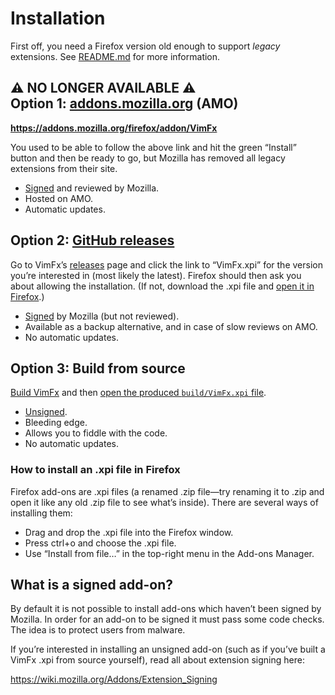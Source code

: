 # Installation

First off, you need a Firefox version old enough to support _legacy_ extensions.
See [README.md] for more information.

[README.md]: ../README.md


## ⚠️ NO LONGER AVAILABLE ⚠️<br>Option 1: [addons.mozilla.org] \(AMO)

**<https://addons.mozilla.org/firefox/addon/VimFx>**

You used to be able to follow the above link and hit the green “Install” button
and then be ready to go, but Mozilla has removed all legacy extensions from
their site.

- [Signed][signed] and reviewed by Mozilla.
- Hosted on AMO.
- Automatic updates.

[addons.mozilla.org]: https://addons.mozilla.org/


## Option 2: [GitHub releases][releases]

Go to VimFx’s [releases] page and click the link to “VimFx.xpi” for the version
you’re interested in (most likely the latest). Firefox should then ask you about
allowing the installation. (If not, download the .xpi file and [open it in
Firefox][open-xpi].)

- [Signed][signed] by Mozilla (but not reviewed).
- Available as a backup alternative, and in case of slow reviews on AMO.
- No automatic updates.

[releases]: https://github.com/akhodakivskiy/VimFx/releases


## Option 3: Build from source

[Build VimFx] and then [open the produced `build/VimFx.xpi` file][open-xpi].

- [Unsigned][signed].
- Bleeding edge.
- Allows you to fiddle with the code.
- No automatic updates.

[Build VimFx]: tools.md#how-to-build-and-install-the-latest-version-from-source

### How to install an .xpi file in Firefox

Firefox add-ons are .xpi files (a renamed .zip file—try renaming it to .zip and
open it like any old .zip file to see what’s inside). There are several ways of
installing them:

- Drag and drop the .xpi file into the Firefox window.
- Press ctrl+o and choose the .xpi file.
- Use “Install from file…” in the top-right menu in the Add-ons Manager.


## What is a signed add-on?

By default it is not possible to install add-ons which haven’t been signed by
Mozilla. In order for an add-on to be signed it must pass some code checks. The
idea is to protect users from malware.

If you’re interested in installing an unsigned add-on (such as if you’ve built
a VimFx .xpi from source yourself), read all about extension signing here:

<https://wiki.mozilla.org/Addons/Extension_Signing>


[open-xpi]: #how-to-install-an-xpi-file-in-firefox
[signed]: #what-is-a-signed-add-on
